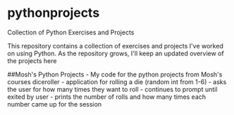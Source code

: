# pythonprojects
Collection of Python Exercises and Projects

This repository contains a collection of exercises and projects I've worked on using Python. 
As the repository grows, I'll keep an updated overview of the projects here

##Mosh's Python Projects - My code for the python projects from Mosh's courses
diceroller - application for rolling a die (random int from 1-6) 
           - asks the user for how many times they want to roll
           - continues to prompt until exited by user
           - prints the number of rolls and how many times each number
             came up for the session
